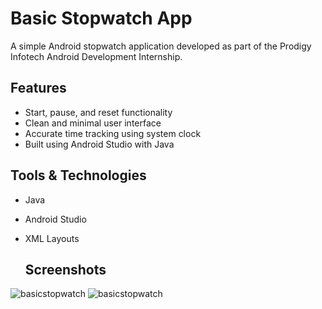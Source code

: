 # Basic Stopwatch App

A simple Android stopwatch application developed as part of the Prodigy Infotech Android Development Internship.

## Features

- Start, pause, and reset functionality
- Clean and minimal user interface
- Accurate time tracking using system clock
- Built using Android Studio with Java

## Tools & Technologies

- Java
- Android Studio
- XML Layouts

  ## Screenshots



![basicstopwatch](https://github.com/user-attachments/assets/23a5f0dc-dbda-41ee-a6e4-2f2dc4747e89)
![basicstopwatch](https://github.com/user-attachments/assets/50abc99a-1b2f-4a38-9036-12bb93191e89)
